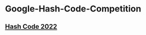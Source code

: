 # Google-Hash-Code-Competition

## [Hash Code 2022](./Hash-Code-2022)
<!-- ### Practise Round
1. [One Pizza](./Hash-Code-2022/Practise/One-Pizza.md) -->
